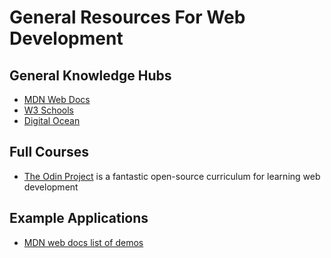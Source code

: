 # General Resources For Web Development

## General Knowledge Hubs

- [MDN Web Docs](https://developer.mozilla.org)
- [W3 Schools](https://www.w3schools.com/)
- [Digital Ocean](https://www.digitalocean.com/community/tutorials)

## Full Courses

- [The Odin Project](https://www.theodinproject.com/) is a fantastic open-source
  curriculum for learning web development

<!-- ## Web APIs

- [MDN Docs list](https://developer.mozilla.org/en-US/docs/Web/API)
- [Demos of open web technologies](https://developer.mozilla.org/en-US/docs/Web/Demos#css) -->

## Example Applications

- [MDN web docs list of demos](https://developer.mozilla.org/en-US/docs/Web/Demos)
